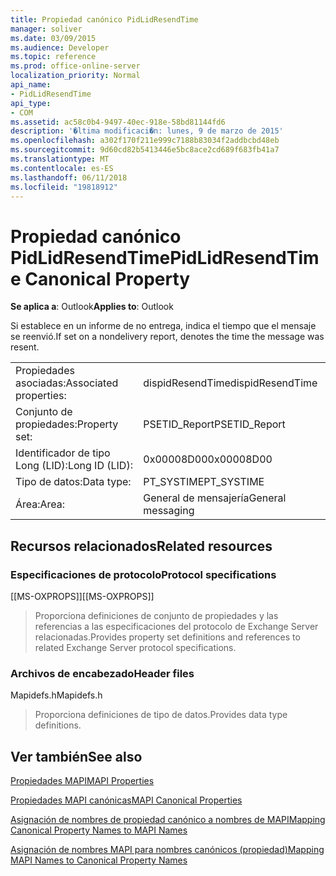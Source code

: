 ```yaml
---
title: Propiedad canónico PidLidResendTime
manager: soliver
ms.date: 03/09/2015
ms.audience: Developer
ms.topic: reference
ms.prod: office-online-server
localization_priority: Normal
api_name:
- PidLidResendTime
api_type:
- COM
ms.assetid: ac58c0b4-9497-40ec-918e-58bd81144fd6
description: '�ltima modificaci�n: lunes, 9 de marzo de 2015'
ms.openlocfilehash: a302f170f211e999c7188b83034f2addbcbd48eb
ms.sourcegitcommit: 9d60cd82b5413446e5bc8ace2cd689f683fb41a7
ms.translationtype: MT
ms.contentlocale: es-ES
ms.lasthandoff: 06/11/2018
ms.locfileid: "19818912"
---
```

# <a name="pidlidresendtime-canonical-property"></a><span data-ttu-id="c648a-103">Propiedad canónico PidLidResendTime</span><span class="sxs-lookup"><span data-stu-id="c648a-103">PidLidResendTime Canonical Property</span></span>

  
  
<span data-ttu-id="c648a-104">**Se aplica a**: Outlook</span><span class="sxs-lookup"><span data-stu-id="c648a-104">**Applies to**: Outlook</span></span> 
  
<span data-ttu-id="c648a-105">Si establece en un informe de no entrega, indica el tiempo que el mensaje se reenvió.</span><span class="sxs-lookup"><span data-stu-id="c648a-105">If set on a nondelivery report, denotes the time the message was resent.</span></span>
  
|||
|:-----|:-----|
|<span data-ttu-id="c648a-106">Propiedades asociadas:</span><span class="sxs-lookup"><span data-stu-id="c648a-106">Associated properties:</span></span>  <br/> |<span data-ttu-id="c648a-107">dispidResendTime</span><span class="sxs-lookup"><span data-stu-id="c648a-107">dispidResendTime</span></span>  <br/> |
|<span data-ttu-id="c648a-108">Conjunto de propiedades:</span><span class="sxs-lookup"><span data-stu-id="c648a-108">Property set:</span></span>  <br/> |<span data-ttu-id="c648a-109">PSETID_Report</span><span class="sxs-lookup"><span data-stu-id="c648a-109">PSETID_Report</span></span>  <br/> |
|<span data-ttu-id="c648a-110">Identificador de tipo Long (LID):</span><span class="sxs-lookup"><span data-stu-id="c648a-110">Long ID (LID):</span></span>  <br/> |<span data-ttu-id="c648a-111">0x00008D00</span><span class="sxs-lookup"><span data-stu-id="c648a-111">0x00008D00</span></span>  <br/> |
|<span data-ttu-id="c648a-112">Tipo de datos:</span><span class="sxs-lookup"><span data-stu-id="c648a-112">Data type:</span></span>  <br/> |<span data-ttu-id="c648a-113">PT_SYSTIME</span><span class="sxs-lookup"><span data-stu-id="c648a-113">PT_SYSTIME</span></span>  <br/> |
|<span data-ttu-id="c648a-114">Área:</span><span class="sxs-lookup"><span data-stu-id="c648a-114">Area:</span></span>  <br/> |<span data-ttu-id="c648a-115">General de mensajería</span><span class="sxs-lookup"><span data-stu-id="c648a-115">General messaging</span></span>  <br/> |
   
## <a name="related-resources"></a><span data-ttu-id="c648a-116">Recursos relacionados</span><span class="sxs-lookup"><span data-stu-id="c648a-116">Related resources</span></span>

### <a name="protocol-specifications"></a><span data-ttu-id="c648a-117">Especificaciones de protocolo</span><span class="sxs-lookup"><span data-stu-id="c648a-117">Protocol specifications</span></span>

<span data-ttu-id="c648a-118">[[MS-OXPROPS]]</span><span class="sxs-lookup"><span data-stu-id="c648a-118">[[MS-OXPROPS]]</span></span> 
  
> <span data-ttu-id="c648a-119">Proporciona definiciones de conjunto de propiedades y las referencias a las especificaciones del protocolo de Exchange Server relacionadas.</span><span class="sxs-lookup"><span data-stu-id="c648a-119">Provides property set definitions and references to related Exchange Server protocol specifications.</span></span>
    
### <a name="header-files"></a><span data-ttu-id="c648a-120">Archivos de encabezado</span><span class="sxs-lookup"><span data-stu-id="c648a-120">Header files</span></span>

<span data-ttu-id="c648a-121">Mapidefs.h</span><span class="sxs-lookup"><span data-stu-id="c648a-121">Mapidefs.h</span></span>
  
> <span data-ttu-id="c648a-122">Proporciona definiciones de tipo de datos.</span><span class="sxs-lookup"><span data-stu-id="c648a-122">Provides data type definitions.</span></span>
    
## <a name="see-also"></a><span data-ttu-id="c648a-123">Ver también</span><span class="sxs-lookup"><span data-stu-id="c648a-123">See also</span></span>



[<span data-ttu-id="c648a-124">Propiedades MAPI</span><span class="sxs-lookup"><span data-stu-id="c648a-124">MAPI Properties</span></span>](mapi-properties.md)
  
[<span data-ttu-id="c648a-125">Propiedades MAPI canónicas</span><span class="sxs-lookup"><span data-stu-id="c648a-125">MAPI Canonical Properties</span></span>](mapi-canonical-properties.md)
  
[<span data-ttu-id="c648a-126">Asignación de nombres de propiedad canónico a nombres de MAPI</span><span class="sxs-lookup"><span data-stu-id="c648a-126">Mapping Canonical Property Names to MAPI Names</span></span>](mapping-canonical-property-names-to-mapi-names.md)
  
[<span data-ttu-id="c648a-127">Asignación de nombres MAPI para nombres canónicos (propiedad)</span><span class="sxs-lookup"><span data-stu-id="c648a-127">Mapping MAPI Names to Canonical Property Names</span></span>](mapping-mapi-names-to-canonical-property-names.md)

